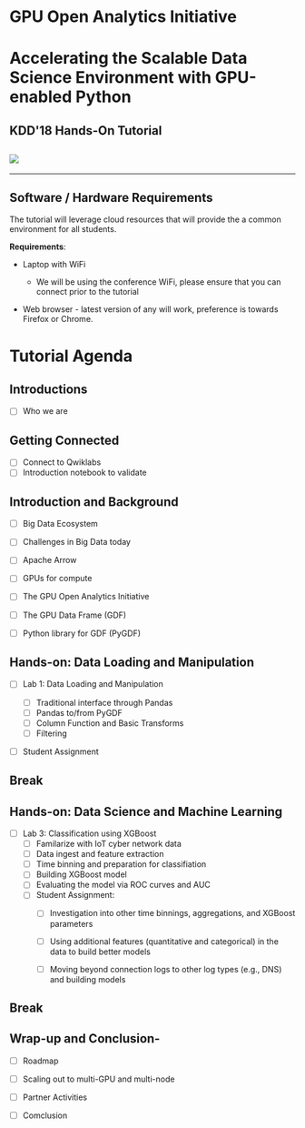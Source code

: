 # GPU Open Analytics Initiative
# Accelerating the Scalable Data Science Environment with GPU-enabled Python

## KDD'18 Hands-On Tutorial

## ![](https://nvidianews.nvidia.com/media/sites/219/images/logo.png)

***
## Software / Hardware Requirements

The tutorial will leverage cloud resources that will provide the a common environment for all students. 

**Requirements**:

- Laptop with WiFi

  - We will be using the conference WiFi, please ensure that you can connect prior to the tutorial

-  Web browser - latest version of any will work, preference is towards Firefox or Chrome. 

  

# Tutorial Agenda

## Introductions

- [ ] Who we are 

## Getting Connected

- [ ] Connect to Qwiklabs
- [ ] Introduction notebook to validate

## **Introduction and Background**  

- [ ] Big Data Ecosystem
- [ ] Challenges in Big Data today
- [ ] Apache Arrow
- [ ] GPUs for compute
- [ ] The GPU Open Analytics Initiative
- [ ] The GPU Data Frame (GDF)
- [ ] Python library for GDF (PyGDF)



## Hands-on:  Data Loading and Manipulation

- [ ] Lab 1: Data Loading and Manipulation
  - [ ] Traditional interface through Pandas
  - [ ] Pandas to/from PyGDF
  - [ ] Column Function and Basic Transforms
  - [ ] Filtering

- [ ] Student Assignment

  


## Break

## Hands-on: Data Science and Machine Learning 

- [ ] Lab 3: Classification using XGBoost
  - [ ] Familarize with IoT cyber network data
  - [ ] Data ingest and feature extraction
  - [ ] Time binning and preparation for classifiation
  - [ ] Building XGBoost model
  - [ ] Evaluating the model via ROC curves and AUC
  - [ ] Student Assignment:
    - [ ] Investigation into other time binnings, aggregations, and XGBoost parameters
    - [ ] Using additional features (quantitative and categorical) in the data to build better models
    - [ ] Moving beyond connection logs to other log types (e.g., DNS) and building models

  


## Break 



## Wrap-up and Conclusion-

- [ ] Roadmap
- [ ] Scaling out to multi-GPU and multi-node
- [ ] Partner Activities
- [ ] Comclusion

